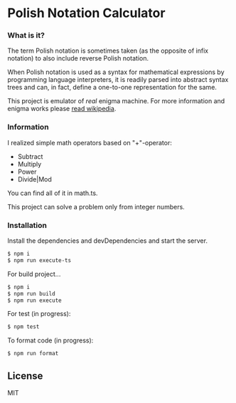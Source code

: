 # Polish Notation Calculator

### What is it?

The term Polish notation is sometimes taken (as the opposite of infix notation) to also include reverse Polish notation.

When Polish notation is used as a syntax for mathematical expressions by programming language interpreters, it is readily parsed into abstract syntax trees and can, in fact, define a one-to-one representation for the same.

This project is emulator of _real_ enigma machine.
For more information and enigma works please [read wikipedia](https://www.wikiwand.com/en/Polish_notation).

### Information
I realized simple math operators based on "+"-operator:
* Subtract
* Multiply
* Power
* Divide|Mod

You can find all of it in math.ts.

This project can solve a problem only from integer numbers.


### Installation

Install the dependencies and devDependencies and start the server.

```sh
$ npm i
$ npm run execute-ts
```

For build project...

```sh
$ npm i
$ npm run build
$ npm run execute
```

For test (in progress):

```sh
$ npm test
```

To format code (in progress):

```sh
$ npm run format
```

## License

MIT
